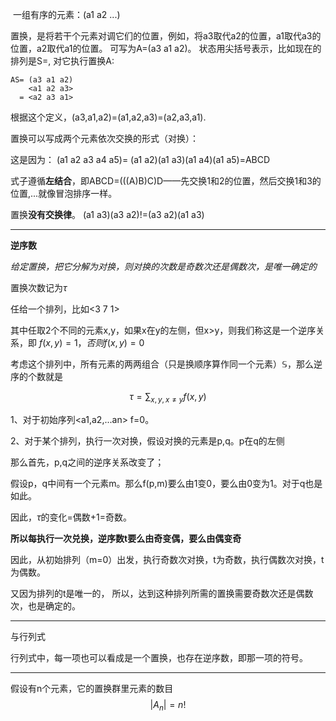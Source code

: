 ​
一组有序的元素：(a1 a2 ...)

置换，是将若干个元素对调它们的位置，例如，将a3取代a2的位置，a1取代a3的位置，a2取代a1的位置。
可写为A=(a3 a1 a2)。
状态用尖括号表示，比如现在的排列是S=<a1 a2 a3>,
对它执行置换A:

    AS= (a3 a1 a2)
        <a1 a2 a3>
      = <a2 a3 a1>
    


根据这个定义，(a3,a1,a2)=(a1,a2,a3)=(a2,a3,a1). 

置换可以写成两个元素依次交换的形式（对换）：

这是因为：
(a1 a2 a3 a4 a5)=
(a1 a2)(a1 a3)(a1 a4)(a1 a5)=ABCD

式子遵循**左结合**，即ABCD=(((A)B)C)D——先交换1和2的位置，然后交换1和3的位置,...就像冒泡排序一样。

置换**没有交换律**。
(a1 a3)(a3 a2)!=(a3 a2)(a1 a3)



---


**逆序数**

*给定置换，把它分解为对换，则对换的次数是奇数次还是偶数次，是唯一确定的*

置换次数记为$\tau$

任给一个排列，比如<3 7 1>

其中任取2个不同的元素x,y，如果x在y的左侧，但x>y，则我们称这是一个逆序关系，即
$f(x,y)=1，否则f(x,y)=0$


考虑这个排列中，所有元素的两两组合（只是换顺序算作同一个元素）$\mathbb{S}$，那么逆序的个数就是

$$\tau=\sum_{x,y,x\neq y}f(x,y)$$


1、对于初始序列<a1,a2,...an>  f=0。


2、对于某个排列，执行一次对换，假设对换的元素是p,q。p在q的左侧

那么首先，p,q之间的逆序关系改变了；

假设p，q中间有一个元素m。那么f(p,m)要么由1变0，要么由0变为1。对于q也是如此。


因此，$\tau$的变化=偶数+1=奇数。

**所以每执行一次兑换，逆序数t要么由奇变偶，要么由偶变奇**

因此，从初始排列（m=0）出发，执行奇数次对换，t为奇数，执行偶数次对换，t为偶数。

又因为排列的t是唯一的，
所以，达到这种排列所需的置换需要奇数次还是偶数次，也是确定的。


---
与行列式

行列式中，每一项也可以看成是一个置换，也存在逆序数，即那一项的符号。

---
假设有n个元素，它的置换群里元素的数目
$$
|A_n|=n!
$$

